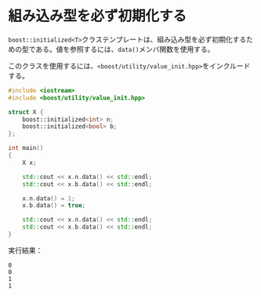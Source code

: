 # 組み込み型を必ず初期化する
`boost::initialized<T>`クラステンプレートは、組み込み型を必ず初期化するための型である。値を参照するには、`data()`メンバ関数を使用する。

このクラスを使用するには、`<boost/utility/value_init.hpp>`をインクルードする。

```cpp
#include <iostream>
#include <boost/utility/value_init.hpp>

struct X {
    boost::initialized<int> n;
    boost::initialized<bool> b;
};

int main()
{
    X x;

    std::cout << x.n.data() << std::endl;
    std::cout << x.b.data() << std::endl;

    x.n.data() = 1;
    x.b.data() = true;

    std::cout << x.n.data() << std::endl;
    std::cout << x.b.data() << std::endl;
}
```

実行結果：

```
0
0
1
1
```

